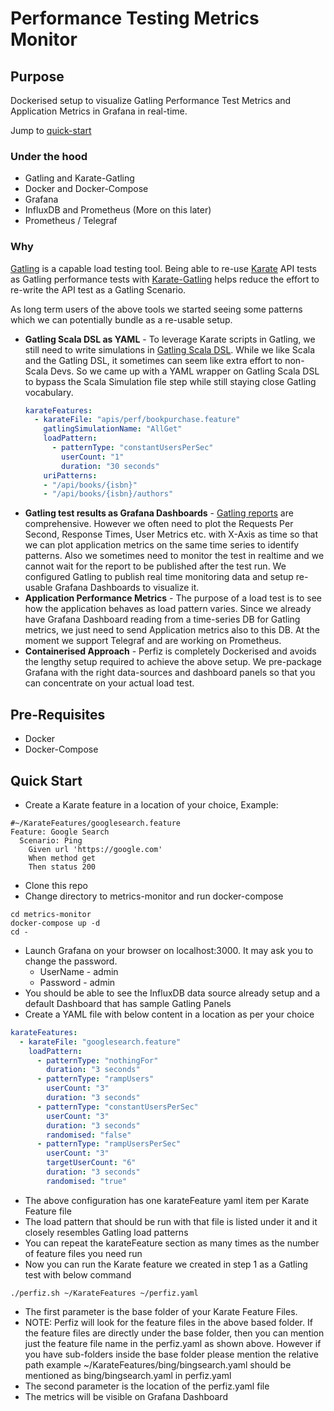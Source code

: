 # Performance Testing Metrics Monitor

## Purpose

Dockerised setup to visualize Gatling Performance Test Metrics and Application Metrics in Grafana in real-time.

Jump to [quick-start](https://github.com/znsio/perfiz#quick-start)

### Under the hood

* Gatling and Karate-Gatling
* Docker and Docker-Compose
* Grafana
* InfluxDB and Prometheus (More on this later)
* Prometheus / Telegraf

### Why

[Gatling](https://gatling.io/) is a capable load testing tool.
Being able to re-use [Karate](https://intuit.github.io/karate/) API tests as Gatling performance tests with [Karate-Gatling](https://github.com/intuit/karate/tree/master/karate-gatling) helps reduce the effort to re-write the API test as a Gatling Scenario.

As long term users of the above tools we started seeing some patterns which we can potentially bundle as a re-usable setup.
* **Gatling Scala DSL as YAML** - To leverage Karate scripts in Gatling, we still need to write simulations in [Gatling Scala DSL](https://github.com/intuit/karate/tree/master/karate-gatling#usage). While we like Scala and the Gatling DSL, it sometimes can seem like extra effort to non-Scala Devs. So we came up with a YAML wrapper on Gatling Scala DSL to bypass the Scala Simulation file step while still staying close Gatling vocabulary.
  ```yaml
  karateFeatures:
    - karateFile: "apis/perf/bookpurchase.feature"
      gatlingSimulationName: "AllGet"
      loadPattern:
        - patternType: "constantUsersPerSec"
          userCount: "1"
          duration: "30 seconds"
      uriPatterns:
      - "/api/books/{isbn}"
      - "/api/books/{isbn}/authors"
  ```
* **Gatling test results as Grafana Dashboards** - [Gatling reports](https://gatling.io/docs/current/general/reports/) are comprehensive. However we often need to plot the Requests Per Second, Response Times, User Metrics etc. with X-Axis as time so that we can plot application metrics on the same time series to identify patterns. Also we sometimes need to monitor the test in realtime and we cannot wait for the report to be published after the test run. We configured Gatling to publish real time monitoring data and setup re-usable Grafana Dashboards to visualize it.
* **Application Performance Metrics** - The purpose of a load test is to see how the application behaves as load pattern varies. Since we already have Grafana Dashboard reading from a time-series DB for Gatling metrics, we just need to send Application metrics also to this DB.
At the moment we support Telegraf and are working on Prometheus.
* **Containerised Approach** - Perfiz is completely Dockerised and avoids the lengthy setup required to achieve the above setup. We pre-package Grafana with the right data-sources and dashboard panels so that you can concentrate on your actual load test.

## Pre-Requisites
* Docker
* Docker-Compose

## Quick Start
* Create a Karate feature in a location of your choice, Example:
```gherkin
#~/KarateFeatures/googlesearch.feature
Feature: Google Search
  Scenario: Ping
    Given url 'https://google.com'
    When method get
    Then status 200
```
* Clone this repo
* Change directory to metrics-monitor and run docker-compose
```shell script
cd metrics-monitor
docker-compose up -d
cd -
```
* Launch Grafana on your browser on localhost:3000. It may ask you to change the password.
  * UserName - admin
  * Password - admin
* You should be able to see the InfluxDB data source already setup and a default Dashboard that has sample Gatling Panels
* Create a YAML file with below content in a location as per your choice
```yaml
karateFeatures:
  - karateFile: "googlesearch.feature"
    loadPattern:
      - patternType: "nothingFor"
        duration: "3 seconds"
      - patternType: "rampUsers"
        userCount: "3"
        duration: "3 seconds"
      - patternType: "constantUsersPerSec"
        userCount: "3"
        duration: "3 seconds"
        randomised: "false"
      - patternType: "rampUsersPerSec"
        userCount: "3"
        targetUserCount: "6"
        duration: "3 seconds"
        randomised: "true"
```
  * The above configuration has one karateFeature yaml item per Karate Feature file
  * The load pattern that should be run with that file is listed under it and it closely resembles Gatling load patterns
  * You can repeat the karateFeature section as many times as the number of feature files you need run 
* Now you can run the Karate feature we created in step 1 as a Gatling test with below command
```shell script
./perfiz.sh ~/KarateFeatures ~/perfiz.yaml
```
  * The first parameter is the base folder of your Karate Feature Files.
  * NOTE: Perfiz will look for the feature files in the above based folder.
  If the feature files are directly under the base folder, then you can mention just the feature file name in the perfiz.yaml as shown above.
  However if you have sub-folders inside the base folder please mention the relative path example ~/KarateFeatures/bing/bingsearch.yaml should be mentioned as bing/bingsearch.yaml in perfiz.yaml
  * The second parameter is the location of the perfiz.yaml file
* The metrics will be visible on Grafana Dashboard
